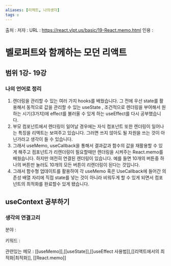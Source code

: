 ```yaml
---
aliases: [리액트, 나의생각]
tags : 
---
```


출처 :
저자 :
URL : https://react.vlpt.us/basic/19-React.memo.html
인용 : 

# 벨로퍼트와 함께하는 모던 리액트
## 범위 1강- 19강

### 나의 언어로 정리 
1. 렌더링을 관리할 수 있는 여러 가지 hooks를 배웠습니다. 그 전에 우선 state를 활용해서 동적으로 값을 관리할 수 있는 useState , 조건적으로 렌더링을 부여해서 원하는 시기(3가지)에 effect를 불러올 수 있게 하는 useEffect를 다시 공부했습니다. 
2. 부모 컴포넌트에서 렌더링이 일어날 경우에는 자식 컴포넌트 또한 렌더링이 일어나는 특징을 리액트는 보여주고 있습니다. 그러면 쓰지 않아도 될 자원을 쓰는 것이 아닌가라고 생각이 들 수 있습니다. 
3. 그래서 useMemo, useCallback을 통해서 결과값과 함수의 값을 재활용할 수 있게 해주고 
	컴포넌트가 리렌더링이 필요할때만 렌더링을 시켜주는 React.memo를 배웠습니다. 하지만 여전히 연결된 렌더링이 있습니다. 예를 들면 10개의 버튼중 하나의 버튼만 눌러도 10개의 모든 버튼이 리렌더링이 된다는 것입니다.
4. 그래서 함수형 업데이트를 활용하여 각 useMemo 혹은 UseCallback에 들어간 의존성 배열 자리에 직접 state를 넣는 것이 아니라 비워두게 할 수 있게 되면서 컴포넌트의 최적화를 완료할수 있게 됐습니다. 




## useContext 공부하기






### 생각의 연결고리
분야 :

키워드 : 

관련있는 메모 : [[useMemo]],[[useState]],[[useEffect 사용법]],[[리액트에서의 최적화|최적화]], [[React.memo]]



